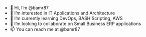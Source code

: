 - 👋 Hi, I’m @bamr87
- 👀 I’m interested in IT Applications and Architecture
- 🌱 I’m currently learning DevOps, BASH Scripting, AWS
- 💞️ I’m looking to collaborate on Small Business ERP applications
- 📫 You can reach me at @bamr87

<!---
bamr87/bamr87 is a ✨ special ✨ repository because its `README.md` (this file) appears on your GitHub profile.
You can click the Preview link to take a look at your changes.
--->
